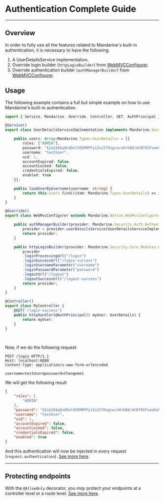 # Authentication Complete Guide

----------

## Overview
In order to fully use all the features related to Mandarine's built-in authentication, it is necessary to have the following:  
1) A UserDetailsService implementation.  
2) Override login builder (`httpLoginBuilder`) from [WebMVCConfigurer](/docs/master/mandarine/native-components-list).  
3) Override authentication builder (`authManagerBuilder`) from [WebMVCConfigurer](/docs/master/mandarine/native-components-list).  

## Usage
The following example contains a full but simple example on how to use Mandarine's built-in authentication.  

```typescript
import { Service, Mandarine, Override, Controller, GET, AuthPrincipal } from "https://deno.land/x/mandarinets@v2.1.5/mod.ts";

@Service()
export class UserDetailsServiceImplementation implements Mandarine.Security.Auth.UserDetailsService {

    public users: Array<Mandarine.Types.UserDetails> = [{
        roles: ["ADMIN"],
        password: "$2a$10$q9ndDolU5EM0PFy1Zu2I7Ougcw/oHrkB8/mCBf01Fuae6okON.61O", // Changeme1
        username: "testUser",
        uid: 1,
        accountExpired: false,
        accountLocked: false,
        credentialsExpired: false,
        enabled: true
    }];

    public loadUserByUsername(username: string) {
        return this.users.find((item: Mandarine.Types.UserDetails) => item.username === username);
    }
}

@Override()
export class WebMvcConfigurer extends Mandarine.Native.WebMvcConfigurer {

    public authManagerBuilder(provider: Mandarine.Security.Auth.AuthenticationManagerBuilder) {
        provider = provider.userDetailsService(UserDetailsServiceImplementation);
        return provider;
    }

    public httpLoginBuilder(provider: Mandarine.Security.Core.Modules.LoginBuilder) {
        provider
        .loginProcessingUrl("/login")
        .loginSuccessUrl("/login-success")
        .loginUsernameParameter("username")
        .loginPasswordParameter("password")
        .logoutUrl("/logout")
        .logoutSuccessUrl("/logout-success")
        return provider;
    }
}

@Controller()
export class MyController {
    @GET('/login-success')
    public httpHandler(@AuthPrincipal() myUser: UserDetails) {
        return myUser;
    }
}
```
&nbsp;

Now, if we do the following request:
```http
POST /login HTTP/1.1
Host: localhost:8080
Content-Type: application/x-www-form-urlencoded

username=testUser&password=Changeme1
```

We will get the following result
```json
{
    "roles": [
        "ADMIN"
    ],
    "password": "$2a$10$q9ndDolU5EM0PFy1Zu2I7Ougcw/oHrkB8/mCBf01Fuae6okON.61O",
    "username": "testUser",
    "uid": 1,
    "accountExpired": false,
    "accountLocked": false,
    "credentialsExpired": false,
    "enabled": true
}
```
And this authentication will now be injected in every request (`request.authentication`). [See more here](https://doc.deno.land/https/raw.githubusercontent.com/mandarineorg/mandarinets/master/mvc-framework/mandarine-mvc.ns.ts#MandarineMvc.RequestDataContext).

-------------

## Protecting endpoints

With the `@AllowOnly` decorator, you _may_ protect your endpoints at a controller level or a route level. [See more here](/docs/mandarine/auth-allow-only-decorator).